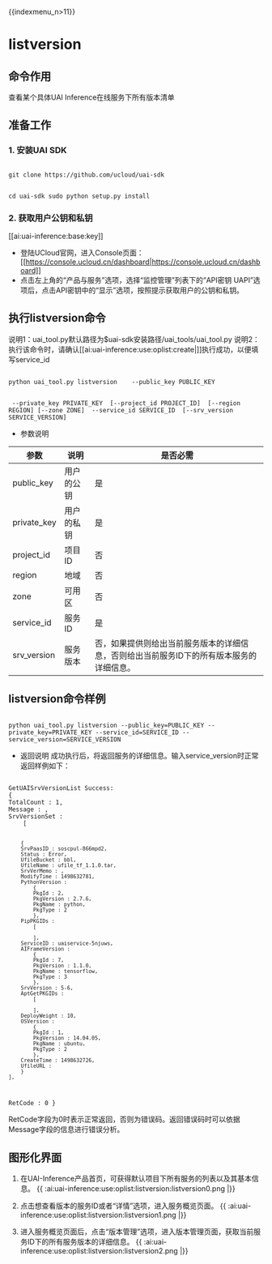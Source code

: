 {{indexmenu_n>11}}

# listversion
## 命令作用
查看某个具体UAI Inference在线服务下所有版本清单

## 准备工作
### 1. 安装UAI SDK

<code>
git clone https://github.com/ucloud/uai-sdk

cd uai-sdk
sudo python setup.py install
</code>

### 2. 获取用户公钥和私钥 

[[ai:uai-inference:base:key]]

  * 登陆UCloud官网，进入Console页面：[[https://console.ucloud.cn/dashboard|https://console.ucloud.cn/dashboard]]
  * 点击左上角的“产品与服务”选项，选择“监控管理”列表下的“API密钥 UAPI”选项后，点击API密钥中的“显示”选项，按照提示获取用户的公钥和私钥。


## 执行listversion命令
说明1：uai\_tool.py默认路径为$uai-sdk安装路径/uai\_tools/uai\_tool.py 
说明2：执行该命令时，请确认[[ai:uai-inference:use:oplist:create|]]执行成功，以便填写service\_id 

<code>
python uai_tool.py listversion    --public_key PUBLIC_KEY

​                                  --private_key PRIVATE_KEY
​			          [--project_id PROJECT_ID]
​		        	  [--region REGION]
  			          [--zone ZONE]
​                                  --service_id SERVICE_ID
​			          [--srv_version SERVICE_VERSION]
</code>

  * 参数说明 

| 参数 | 说明 | 是否必需 |
| ---- | ---- | -------- |
|public\_key |用户的公钥 |是 |
|private\_key |用户的私钥 |是 |
|project_id|项目ID|否|
| region   	 | 地域                	        | 否         |
| zone           | 可用区				| 否         |
|service\_id|服务ID|是|
|srv\_version |服务版本 |否，如果提供则给出当前服务版本的详细信息，否则给出当前服务ID下的所有版本服务的详细信息。 |

## listversion命令样例

<code>
python uai_tool.py listversion --public_key=PUBLIC_KEY --private_key=PRIVATE_KEY --service_id=SERVICE_ID --service_version=SERVICE_VERSION
</code>

  * 返回说明
成功执行后，将返回服务的详细信息。输入service\_version时正常返回样例如下：

<code>
GetUAISrvVersionList Success:
{
TotalCount : 1,
Message : ,
SrvVersionSet :
	[

		{
		SrvPaasID : soscpul-866mpd2,
		Status : Error,
		UfileBucket : bbl,
		UfileName : ufile_tf_1.1.0.tar,
		SrvVerMemo : ,
		ModifyTime : 1498632781,
		PythonVersion :
			{
			PkgId : 2,
			PkgVersion : 2.7.6,
			PkgName : python,
			PkgType : 2
			},
		PipPKGIDs :
			[
	
			],
		ServiceID : uaiservice-5njuws,
		AIFrameVersion :
			{
			PkgId : 7,
			PkgVersion : 1.1.0,
			PkgName : tensorflow,
			PkgType : 3
			},
		SrvVersion : 5-6,
		AptGetPKGIDs :
			[
	
			],
		DeployWeight : 10,
		OSVersion :
			{
			PkgId : 1,
			PkgVersion : 14.04.05,
			PkgName : ubuntu,
			PkgType : 2
			},
		CreateTime : 1498632726,
		UfileURL :
		}
	],
RetCode : 0
}
</code>

RetCode字段为0时表示正常返回，否则为错误码。返回错误码时可以依据Message字段的信息进行错误分析。

## 图形化界面

1. 在UAI-Inference产品首页，可获得默认项目下所有服务的列表以及其基本信息。 
{{ :ai:uai-inference:use:oplist:listversion:listversion0.png |}} 

2. 点击想查看版本的服务ID或者“详情”选项，进入服务概览页面。
{{ :ai:uai-inference:use:oplist:listversion:listversion1.png |}} 

3. 进入服务概览页面后，点击“版本管理”选项，进入版本管理页面，获取当前服务ID下的所有服务版本的详细信息。
{{ :ai:uai-inference:use:oplist:listversion:listversion2.png |}} 

